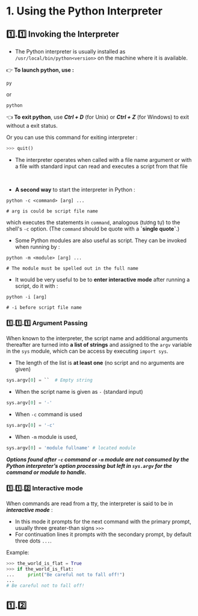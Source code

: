 # 1. Using the Python Interpreter

## 1️⃣.1️⃣ Invoking the Interpreter

* The Python interpreter is usually installed as `/usr/local/bin/python<version>` on the machine where it is available.

👉 **To launch python, use :**

```console
py
```

or
```console
python
```
👈 **To exit python**, use ***Ctrl + D*** (for Unix) or ***Ctrl + Z*** (for Windows) to exit without a exit status.

Or you can use this command for exiting interpreter :

```python
>>> quit()
```

* The interpreter operates when called with a file name argument or with a file with standard input can read and executes a script from that file

</br>

* **A second way** to start the interpreter in Python :

```console
python -c <command> [arg] ...

# arg is could be script file name
```

which executes the statements in `command`, analogous (tương tự) to the shell's `-c` option. (The `command` should be quote with  a **\`single quote\`**.)

* Some Python modules are also useful as script. They can be invoked when running by : 

```console
python -m <module> [arg] ...

# The module must be spelled out in the full name
```

* It would be very useful to be to **enter interactive mode** after running a script, do it with :

```console
python -i [arg] 

# -i before script file name
```

### **1️⃣.1️⃣.1️⃣ Argument Passing**

When known to the interpreter, the script name and additional arguments thereafter are turned into **a list of strings** and assigned to the `argv` variable in the `sys` module, which can be access by executing `import sys`. 

* The length of the list is **at least one** (no script and no arguments are given) 

```python
sys.argv[0] = ``  # Empty string
```  

* When the script name is given as `-` (standard input) 

```python
sys.argv[0] = '-'
``` 

* When `-c` command is used 

```python
sys.argv[0] = '-c'
```

* When `-m` module is used, 

```python
sys.argv[0] = 'module fullname' # located module
```

***Options found after `-c` command or `-m` module are not consumed by the Python interpreter’s option processing but left in `sys.argv` for the command or module to handle.***

### **1️⃣.1️⃣.2️⃣ Interactive mode**

When commands are read from a tty, the interpreter is said to be in ***interactive mode*** :
* In this mode it prompts for the next command with the primary prompt, usually three greater-than signs `>>>`
* For continuation lines it prompts with the secondary prompt, by default three dots `...`. 

Example:

```python
>>> the_world_is_flat = True
>>> if the_world_is_flat:
...     print("Be careful not to fall off!")
...
# Be careful not to fall off!
```

## 1️⃣.2️⃣